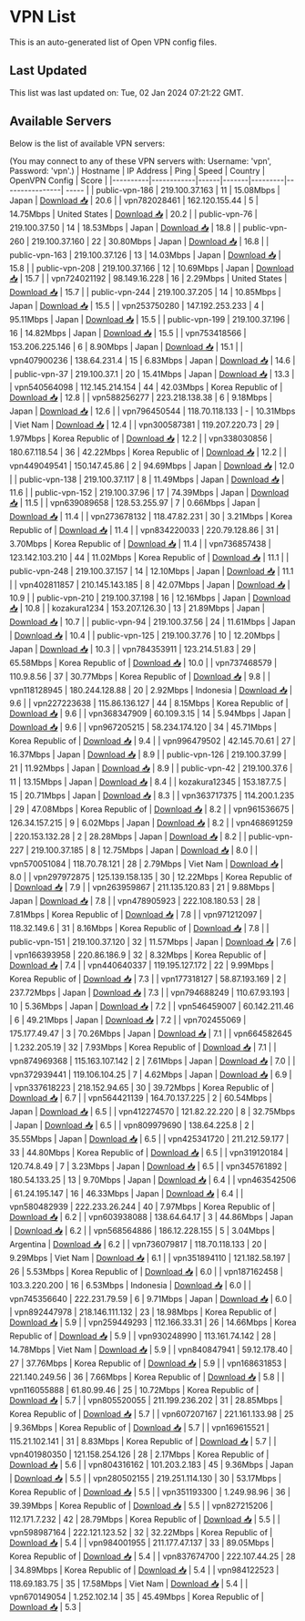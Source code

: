# VPN List

This is an auto-generated list of Open VPN config files.

## Last Updated

This list was last updated on: Tue, 02 Jan 2024 07:21:22 GMT.

## Available Servers

Below is the list of available VPN servers:

(You may connect to any of these VPN servers with: Username: 'vpn', Password: 'vpn'.)
| Hostname | IP Address | Ping | Speed | Country | OpenVPN Config | Score |
|----------|------------|------|-------|---------|----------------| ----- |
| public-vpn-186 | 219.100.37.163 | 11 | 15.08Mbps | Japan | [Download 📥](./configs/server_0_JP.ovpn) | 20.6 |
| vpn782028461 | 162.120.155.44 | 5 | 14.75Mbps | United States | [Download 📥](./configs/server_1_US.ovpn) | 20.2 |
| public-vpn-76 | 219.100.37.50 | 14 | 18.53Mbps | Japan | [Download 📥](./configs/server_2_JP.ovpn) | 18.8 |
| public-vpn-260 | 219.100.37.160 | 22 | 30.80Mbps | Japan | [Download 📥](./configs/server_3_JP.ovpn) | 16.8 |
| public-vpn-163 | 219.100.37.126 | 13 | 14.03Mbps | Japan | [Download 📥](./configs/server_4_JP.ovpn) | 15.8 |
| public-vpn-208 | 219.100.37.166 | 12 | 10.69Mbps | Japan | [Download 📥](./configs/server_5_JP.ovpn) | 15.7 |
| vpn724021192 | 98.149.16.228 | 16 | 2.29Mbps | United States | [Download 📥](./configs/server_6_US.ovpn) | 15.7 |
| public-vpn-244 | 219.100.37.205 | 14 | 10.85Mbps | Japan | [Download 📥](./configs/server_7_JP.ovpn) | 15.5 |
| vpn253750280 | 147.192.253.233 | 4 | 95.11Mbps | Japan | [Download 📥](./configs/server_8_JP.ovpn) | 15.5 |
| public-vpn-199 | 219.100.37.196 | 16 | 14.82Mbps | Japan | [Download 📥](./configs/server_9_JP.ovpn) | 15.5 |
| vpn753418566 | 153.206.225.146 | 6 | 8.90Mbps | Japan | [Download 📥](./configs/server_10_JP.ovpn) | 15.1 |
| vpn407900236 | 138.64.231.4 | 15 | 6.83Mbps | Japan | [Download 📥](./configs/server_11_JP.ovpn) | 14.6 |
| public-vpn-37 | 219.100.37.1 | 20 | 15.41Mbps | Japan | [Download 📥](./configs/server_12_JP.ovpn) | 13.3 |
| vpn540564098 | 112.145.214.154 | 44 | 42.03Mbps | Korea Republic of | [Download 📥](./configs/server_13_KR.ovpn) | 12.8 |
| vpn588256277 | 223.218.138.38 | 6 | 9.18Mbps | Japan | [Download 📥](./configs/server_14_JP.ovpn) | 12.6 |
| vpn796450544 | 118.70.118.133 | - | 10.31Mbps | Viet Nam | [Download 📥](./configs/server_15_VN.ovpn) | 12.4 |
| vpn300587381 | 119.207.220.73 | 29 | 1.97Mbps | Korea Republic of | [Download 📥](./configs/server_16_KR.ovpn) | 12.2 |
| vpn338030856 | 180.67.118.54 | 36 | 42.22Mbps | Korea Republic of | [Download 📥](./configs/server_17_KR.ovpn) | 12.2 |
| vpn449049541 | 150.147.45.86 | 2 | 94.69Mbps | Japan | [Download 📥](./configs/server_18_JP.ovpn) | 12.0 |
| public-vpn-138 | 219.100.37.117 | 8 | 11.49Mbps | Japan | [Download 📥](./configs/server_19_JP.ovpn) | 11.6 |
| public-vpn-152 | 219.100.37.96 | 17 | 74.39Mbps | Japan | [Download 📥](./configs/server_20_JP.ovpn) | 11.5 |
| vpn639089658 | 128.53.255.97 | 7 | 0.66Mbps | Japan | [Download 📥](./configs/server_21_JP.ovpn) | 11.4 |
| vpn273678132 | 118.47.82.231 | 30 | 3.21Mbps | Korea Republic of | [Download 📥](./configs/server_22_KR.ovpn) | 11.4 |
| vpn834220033 | 220.79.128.86 | 31 | 3.70Mbps | Korea Republic of | [Download 📥](./configs/server_23_KR.ovpn) | 11.4 |
| vpn736857438 | 123.142.103.210 | 44 | 11.02Mbps | Korea Republic of | [Download 📥](./configs/server_24_KR.ovpn) | 11.1 |
| public-vpn-248 | 219.100.37.157 | 14 | 12.10Mbps | Japan | [Download 📥](./configs/server_25_JP.ovpn) | 11.1 |
| vpn402811857 | 210.145.143.185 | 8 | 42.07Mbps | Japan | [Download 📥](./configs/server_26_JP.ovpn) | 10.9 |
| public-vpn-210 | 219.100.37.198 | 16 | 12.16Mbps | Japan | [Download 📥](./configs/server_27_JP.ovpn) | 10.8 |
| kozakura1234 | 153.207.126.30 | 13 | 21.89Mbps | Japan | [Download 📥](./configs/server_28_JP.ovpn) | 10.7 |
| public-vpn-94 | 219.100.37.56 | 24 | 11.61Mbps | Japan | [Download 📥](./configs/server_29_JP.ovpn) | 10.4 |
| public-vpn-125 | 219.100.37.76 | 10 | 12.20Mbps | Japan | [Download 📥](./configs/server_30_JP.ovpn) | 10.3 |
| vpn784353911 | 123.214.51.83 | 29 | 65.58Mbps | Korea Republic of | [Download 📥](./configs/server_31_KR.ovpn) | 10.0 |
| vpn737468579 | 110.9.8.56 | 37 | 30.77Mbps | Korea Republic of | [Download 📥](./configs/server_32_KR.ovpn) | 9.8 |
| vpn118128945 | 180.244.128.88 | 20 | 2.92Mbps | Indonesia | [Download 📥](./configs/server_33_ID.ovpn) | 9.6 |
| vpn227223638 | 115.86.136.127 | 44 | 8.15Mbps | Korea Republic of | [Download 📥](./configs/server_34_KR.ovpn) | 9.6 |
| vpn368347909 | 60.109.3.15 | 14 | 5.94Mbps | Japan | [Download 📥](./configs/server_35_JP.ovpn) | 9.6 |
| vpn967205215 | 58.234.174.120 | 34 | 45.71Mbps | Korea Republic of | [Download 📥](./configs/server_36_KR.ovpn) | 9.4 |
| vpn996479502 | 42.145.70.61 | 27 | 16.37Mbps | Japan | [Download 📥](./configs/server_37_JP.ovpn) | 8.9 |
| public-vpn-126 | 219.100.37.99 | 21 | 11.92Mbps | Japan | [Download 📥](./configs/server_38_JP.ovpn) | 8.9 |
| public-vpn-42 | 219.100.37.6 | 11 | 13.15Mbps | Japan | [Download 📥](./configs/server_39_JP.ovpn) | 8.4 |
| kozakura12345 | 153.187.7.5 | 15 | 20.71Mbps | Japan | [Download 📥](./configs/server_40_JP.ovpn) | 8.3 |
| vpn363717375 | 114.200.1.235 | 29 | 47.08Mbps | Korea Republic of | [Download 📥](./configs/server_41_KR.ovpn) | 8.2 |
| vpn961536675 | 126.34.157.215 | 9 | 6.02Mbps | Japan | [Download 📥](./configs/server_42_JP.ovpn) | 8.2 |
| vpn468691259 | 220.153.132.28 | 2 | 28.28Mbps | Japan | [Download 📥](./configs/server_43_JP.ovpn) | 8.2 |
| public-vpn-227 | 219.100.37.185 | 8 | 12.75Mbps | Japan | [Download 📥](./configs/server_44_JP.ovpn) | 8.0 |
| vpn570051084 | 118.70.78.121 | 28 | 2.79Mbps | Viet Nam | [Download 📥](./configs/server_45_VN.ovpn) | 8.0 |
| vpn297972875 | 125.139.158.135 | 30 | 12.22Mbps | Korea Republic of | [Download 📥](./configs/server_46_KR.ovpn) | 7.9 |
| vpn263959867 | 211.135.120.83 | 21 | 9.88Mbps | Japan | [Download 📥](./configs/server_47_JP.ovpn) | 7.8 |
| vpn478905923 | 222.108.180.53 | 28 | 7.81Mbps | Korea Republic of | [Download 📥](./configs/server_48_KR.ovpn) | 7.8 |
| vpn971212097 | 118.32.149.6 | 31 | 8.16Mbps | Korea Republic of | [Download 📥](./configs/server_49_KR.ovpn) | 7.8 |
| public-vpn-151 | 219.100.37.120 | 32 | 11.57Mbps | Japan | [Download 📥](./configs/server_50_JP.ovpn) | 7.6 |
| vpn166393958 | 220.86.186.9 | 32 | 8.32Mbps | Korea Republic of | [Download 📥](./configs/server_51_KR.ovpn) | 7.4 |
| vpn440640337 | 119.195.127.172 | 22 | 9.99Mbps | Korea Republic of | [Download 📥](./configs/server_52_KR.ovpn) | 7.3 |
| vpn177318127 | 58.87.193.169 | 2 | 237.72Mbps | Japan | [Download 📥](./configs/server_53_JP.ovpn) | 7.3 |
| vpn794688249 | 110.67.93.193 | 10 | 5.36Mbps | Japan | [Download 📥](./configs/server_54_JP.ovpn) | 7.2 |
| vpn546459007 | 60.142.211.46 | 6 | 49.21Mbps | Japan | [Download 📥](./configs/server_55_JP.ovpn) | 7.2 |
| vpn702455069 | 175.177.49.47 | 3 | 70.26Mbps | Japan | [Download 📥](./configs/server_56_JP.ovpn) | 7.1 |
| vpn664582645 | 1.232.205.19 | 32 | 7.93Mbps | Korea Republic of | [Download 📥](./configs/server_57_KR.ovpn) | 7.1 |
| vpn874969368 | 115.163.107.142 | 2 | 7.61Mbps | Japan | [Download 📥](./configs/server_58_JP.ovpn) | 7.0 |
| vpn372939441 | 119.106.104.25 | 7 | 4.62Mbps | Japan | [Download 📥](./configs/server_59_JP.ovpn) | 6.9 |
| vpn337618223 | 218.152.94.65 | 30 | 39.72Mbps | Korea Republic of | [Download 📥](./configs/server_60_KR.ovpn) | 6.7 |
| vpn564421139 | 164.70.137.225 | 2 | 60.54Mbps | Japan | [Download 📥](./configs/server_61_JP.ovpn) | 6.5 |
| vpn412274570 | 121.82.22.220 | 8 | 32.75Mbps | Japan | [Download 📥](./configs/server_62_JP.ovpn) | 6.5 |
| vpn809979690 | 138.64.225.8 | 2 | 35.55Mbps | Japan | [Download 📥](./configs/server_63_JP.ovpn) | 6.5 |
| vpn425341720 | 211.212.59.177 | 33 | 44.80Mbps | Korea Republic of | [Download 📥](./configs/server_64_KR.ovpn) | 6.5 |
| vpn319120184 | 120.74.8.49 | 7 | 3.23Mbps | Japan | [Download 📥](./configs/server_65_JP.ovpn) | 6.5 |
| vpn345761892 | 180.54.133.25 | 13 | 9.70Mbps | Japan | [Download 📥](./configs/server_66_JP.ovpn) | 6.4 |
| vpn463542506 | 61.24.195.147 | 16 | 46.33Mbps | Japan | [Download 📥](./configs/server_67_JP.ovpn) | 6.4 |
| vpn580482939 | 222.233.26.244 | 40 | 7.97Mbps | Korea Republic of | [Download 📥](./configs/server_68_KR.ovpn) | 6.2 |
| vpn603938088 | 138.64.64.17 | 3 | 44.86Mbps | Japan | [Download 📥](./configs/server_69_JP.ovpn) | 6.2 |
| vpn568564886 | 186.12.228.155 | 5 | 3.04Mbps | Argentina | [Download 📥](./configs/server_70_AR.ovpn) | 6.2 |
| vpn736079817 | 118.70.118.133 | 20 | 9.29Mbps | Viet Nam | [Download 📥](./configs/server_71_VN.ovpn) | 6.1 |
| vpn351894110 | 121.182.58.197 | 26 | 5.53Mbps | Korea Republic of | [Download 📥](./configs/server_72_KR.ovpn) | 6.0 |
| vpn187162458 | 103.3.220.200 | 16 | 6.53Mbps | Indonesia | [Download 📥](./configs/server_73_ID.ovpn) | 6.0 |
| vpn745356640 | 222.231.79.59 | 6 | 9.71Mbps | Japan | [Download 📥](./configs/server_74_JP.ovpn) | 6.0 |
| vpn892447978 | 218.146.111.132 | 23 | 18.98Mbps | Korea Republic of | [Download 📥](./configs/server_75_KR.ovpn) | 5.9 |
| vpn259449293 | 112.166.33.31 | 26 | 14.66Mbps | Korea Republic of | [Download 📥](./configs/server_76_KR.ovpn) | 5.9 |
| vpn930248990 | 113.161.74.142 | 28 | 14.78Mbps | Viet Nam | [Download 📥](./configs/server_77_VN.ovpn) | 5.9 |
| vpn840847941 | 59.12.178.40 | 27 | 37.76Mbps | Korea Republic of | [Download 📥](./configs/server_78_KR.ovpn) | 5.9 |
| vpn168631853 | 221.140.249.56 | 36 | 7.66Mbps | Korea Republic of | [Download 📥](./configs/server_79_KR.ovpn) | 5.8 |
| vpn116055888 | 61.80.99.46 | 25 | 10.72Mbps | Korea Republic of | [Download 📥](./configs/server_80_KR.ovpn) | 5.7 |
| vpn805520055 | 211.199.236.202 | 31 | 28.85Mbps | Korea Republic of | [Download 📥](./configs/server_81_KR.ovpn) | 5.7 |
| vpn607207167 | 221.161.133.98 | 25 | 9.36Mbps | Korea Republic of | [Download 📥](./configs/server_82_KR.ovpn) | 5.7 |
| vpn169615521 | 115.21.102.141 | 31 | 8.83Mbps | Korea Republic of | [Download 📥](./configs/server_83_KR.ovpn) | 5.7 |
| vpn401980350 | 121.158.254.126 | 28 | 2.17Mbps | Korea Republic of | [Download 📥](./configs/server_84_KR.ovpn) | 5.6 |
| vpn804316162 | 101.203.2.183 | 45 | 9.36Mbps | Japan | [Download 📥](./configs/server_85_JP.ovpn) | 5.5 |
| vpn280502155 | 219.251.114.130 | 30 | 53.17Mbps | Korea Republic of | [Download 📥](./configs/server_86_KR.ovpn) | 5.5 |
| vpn351193300 | 1.249.98.96 | 36 | 39.39Mbps | Korea Republic of | [Download 📥](./configs/server_87_KR.ovpn) | 5.5 |
| vpn827215206 | 112.171.7.232 | 42 | 28.79Mbps | Korea Republic of | [Download 📥](./configs/server_88_KR.ovpn) | 5.5 |
| vpn598987164 | 222.121.123.52 | 32 | 32.22Mbps | Korea Republic of | [Download 📥](./configs/server_89_KR.ovpn) | 5.4 |
| vpn984001955 | 211.177.47.137 | 33 | 89.05Mbps | Korea Republic of | [Download 📥](./configs/server_90_KR.ovpn) | 5.4 |
| vpn837674700 | 222.107.44.25 | 28 | 34.89Mbps | Korea Republic of | [Download 📥](./configs/server_91_KR.ovpn) | 5.4 |
| vpn984122523 | 118.69.183.75 | 35 | 17.58Mbps | Viet Nam | [Download 📥](./configs/server_92_VN.ovpn) | 5.4 |
| vpn670149054 | 1.252.102.14 | 35 | 45.49Mbps | Korea Republic of | [Download 📥](./configs/server_93_KR.ovpn) | 5.3 |
